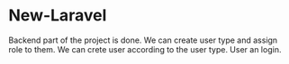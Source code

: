 # New-Laravel
Backend part of the project is done.
We can create user type and assign role to them.
We can crete user according to the user type. 
User an login. 

